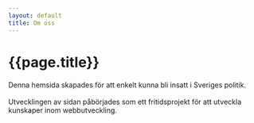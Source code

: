 ```yaml
---
layout: default
title: Om oss
---
```

<div class="container">
    <div class="row">
        <div class="col-md-8 col-md-offset-2">
            <h1 id="pageTitle" class="text-center">{{page.title}}</h1>
        </div>
        <div class="col-md-8 col-md-offset-2 text-center" style="margin-bottom:20px">
            <i class="fa fa-info fa-4x" aria-hidden="true"></i>
        </div>
        <div class="col-md-8 col-md-offset-2">
            <p class="text-center">Denna hemsida skapades för att enkelt kunna bli insatt i Sveriges politik.<br><br>
            Utvecklingen av sidan påbörjades som ett fritidsprojekt för att utveckla kunskaper inom webbutveckling.
            </p>
        </div>
    </div>
</div>